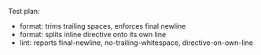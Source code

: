 Test plan:
- format: trims trailing spaces, enforces final newline
- format: splits inline directive onto its own line
- lint: reports final-newline, no-trailing-whitespace, directive-on-own-line
